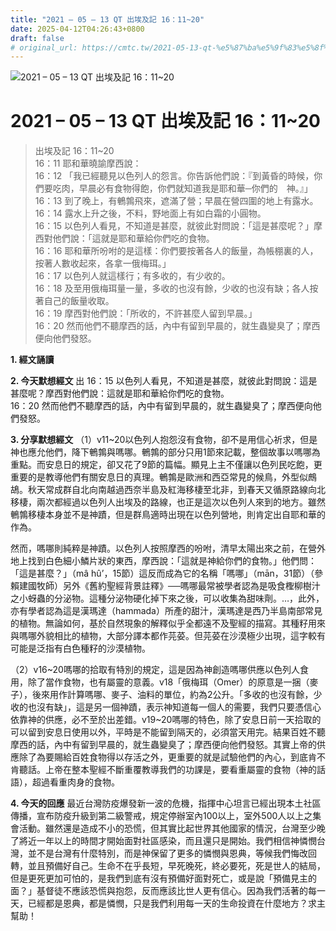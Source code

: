 ```yaml
---
title: "2021 – 05 – 13 QT 出埃及記 16：11~20"
date: 2025-04-12T04:26:43+0800
draft: false
# original_url: https://cmtc.tw/2021-05-13-qt-%e5%87%ba%e5%9f%83%e5%8f%8a%e8%a8%98-16%ef%bc%9a1120
---
```


![2021 – 05 – 13 QT  出埃及記 16：11\~20](/images/qt.jpg   "2021 – 05 – 13 QT  出埃及記 16：11\~20")

# 2021 – 05 – 13 QT 出埃及記 16：11\~20

> 出埃及記 16：11\~20  
> 16：11 耶和華曉諭摩西說：  
> 16：12 「我已經聽見以色列人的怨言。你告訴他們說：『到黃昏的時候，你們要吃肉，早晨必有食物得飽，你們就知道我是耶和華─你們的　神。』」  
> 16：13 到了晚上，有鵪鶉飛來，遮滿了營；早晨在營四圍的地上有露水。  
> 16：14 露水上升之後，不料，野地面上有如白霜的小圓物。  
> 16：15 以色列人看見，不知道是甚麼，就彼此對問說：「這是甚麼呢？」摩西對他們說：「這就是耶和華給你們吃的食物。  
> 16：16 耶和華所吩咐的是這樣：你們要按著各人的飯量，為帳棚裏的人，按著人數收起來，各拿一俄梅珥。」  
> 16：17 以色列人就這樣行；有多收的，有少收的。  
> 16：18 及至用俄梅珥量一量，多收的也沒有餘，少收的也沒有缺；各人按著自己的飯量收取。  
> 16：19 摩西對他們說：「所收的，不許甚麼人留到早晨。」  
> 16：20 然而他們不聽摩西的話，內中有留到早晨的，就生蟲變臭了；摩西便向他們發怒。

**1. 經文誦讀**

**2.  今天默想經文**
出 16：15 以色列人看見，不知道是甚麼，就彼此對問說：這是甚麼呢？摩西對他們說：這就是耶和華給你們吃的食物。  
16：20 然而他們不聽摩西的話，內中有留到早晨的，就生蟲變臭了；摩西便向他們發怒。

**3. 分享默想經文**
（1）v11\~20以色列人抱怨沒有食物，卻不是用信心祈求，但是神也應允他們，降下鵪鶉與嗎哪。鵪鶉的部分只用1節來記載，整個故事以嗎哪為重點。而安息日的規定，卻又花了9節的篇幅。顯見上主不僅讓以色列民吃飽，更重要的是教導他們有關安息日的真理。鵪鶉是歐洲和西亞常見的候鳥，外型似鷓鴣。秋天常成群自北向南越過西奈半島及紅海移棲至北非，到春天又循原路線向北移棲，兩次都經過以色列人出埃及的路線，也正是這次以色列人來到的地方。雖然鵪鶉移棲本身並不是神蹟，但是群鳥適時出現在以色列營地，則肯定出自耶和華的作為。

然而，嗎哪則純粹是神蹟。以色列人按照摩西的吩咐，清早太陽出來之前，在營外地上找到白色細小鱗片狀的東西，摩西說：「這就是神給你們的食物。」他們問：「這是甚麼？」（mâ hû’，15節）這反而成為它的名稱「嗎哪」（mān，31節）（參賴建國牧師）另外《舊約聖經背景註釋》──嗎哪最常被學者認為是吸食檉柳樹汁之小蚜蟲的分泌物。這種分泌物硬化掉下來之後，可以收集為甜味劑。…，此外，亦有學者認為這是漢瑪達（hammada）所產的甜汁，漢瑪達是西乃半島南部常見的植物。無論如何，基於自然現象的解釋似乎全都遠不及聖經的描寫。其種籽用來與嗎哪外貌相比的植物，大部分譯本都作芫荽。但芫荽在沙漠極少出現，這字較有可能是泛指有白色種籽的沙漠植物。

（2）v16\~20嗎哪的拾取有特別的規定，這是因為神創造嗎哪供應以色列人食用，除了當作食物，也有屬靈的意義。v18「俄梅珥（Omer）的原意是一捆（麥子），後來用作計算嗎哪、麥子、油料的單位，約為2公升。「多收的也沒有餘，少收的也沒有缺」，這是另一個神蹟，表示神知道每一個人的需要，我們只要憑信心依靠神的供應，必不至於出差錯。v19\~20嗎哪的特色，除了安息日前一天拾取的可以留到安息日使用以外，平時是不能留到隔天的，必須當天用完。結果百姓不聽摩西的話，內中有留到早晨的，就生蟲變臭了；摩西便向他們發怒。其實上帝的供應除了為要賜給百姓食物得以存活之外，更重要的就是試驗他們的內心，到底肯不肯聽話。上帝在整本聖經不斷重覆教導我們的功課是，要看重屬靈的食物（神的話語），超過看重肉身的食物。

**4. 今天的回應**
最近台灣防疫爆發新一波的危機，指揮中心坦言已經出現本土社區傳播，宣布防疫升級到第二級警戒，規定停辦室內100以上，室外500人以上之集會活動。雖然還是造成不小的恐慌，但其實比起世界其他國家的情況，台灣至少晚了將近一年以上的時間才開始面對社區感染，而且還只是開始。我們相信神憐憫台灣，並不是台灣有什麼特別，而是神保留了更多的憐憫與恩典，等候我們悔改回轉，並且預備好自己。生命不在乎長短，早死晚死，終必要死，死是世人的結局，但是更死更加可怕的，是我們到底有沒有預備好面對死亡，或是說「預備見主的面？」基督徒不應該恐慌與抱怨，反而應該比世人更有信心。因為我們活著的每一天，已經都是恩典，都是憐憫，只是我們利用每一天的生命投資在什麼地方？求主幫助！
